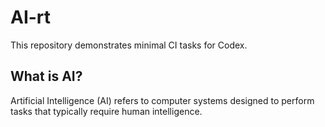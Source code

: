 # AI-rt

This repository demonstrates minimal CI tasks for Codex.

## What is AI?
Artificial Intelligence (AI) refers to computer systems designed to perform tasks that typically require human intelligence.
